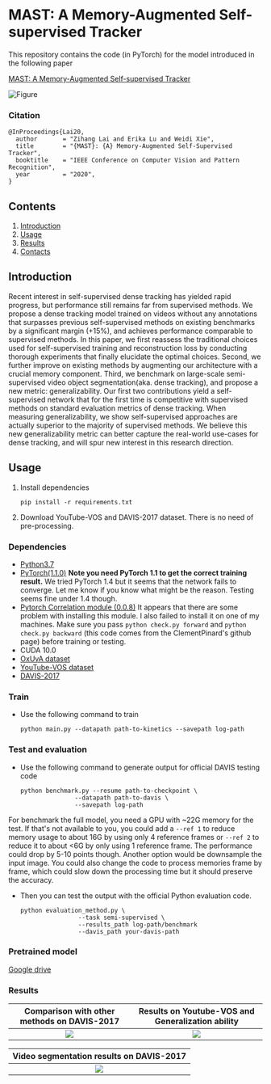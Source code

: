 # MAST: A Memory-Augmented Self-supervised Tracker

This repository contains the code (in PyTorch) for the model introduced in the following paper

[MAST: A Memory-Augmented Self-supervised Tracker](https://arxiv.org/abs/2002.07793)

![Figure](figures/main.png)


### Citation
```
@InProceedings{Lai20,
  author       = "Zihang Lai and Erika Lu and Weidi Xie",
  title        = "{MAST}: {A} Memory-Augmented Self-Supervised Tracker",
  booktitle    = "IEEE Conference on Computer Vision and Pattern Recognition",
  year         = "2020",
}
```

## Contents

1. [Introduction](#introduction)
2. [Usage](#usage)
3. [Results](#results)
4. [Contacts](#contacts)

## Introduction
Recent interest in self-supervised dense tracking has yielded rapid progress, but performance still remains far from supervised methods. We propose a dense tracking model trained on videos without any annotations that surpasses previous self-supervised methods on existing benchmarks by a significant margin (+15%), and achieves performance comparable to supervised methods. In this paper, we first reassess the traditional choices used for self-supervised training and reconstruction loss by conducting thorough experiments that finally elucidate the optimal choices. Second, we further improve on existing methods by augmenting our architecture with a crucial memory component. Third, we benchmark on large-scale semi-supervised video object segmentation(aka. dense tracking), and propose a new metric: generalizability. Our first two contributions yield a self-supervised network that for the first time is competitive with supervised methods on standard evaluation metrics of dense tracking. When measuring generalizability, we show self-supervised approaches are actually superior to the majority of supervised methods. We believe this new generalizability metric can better capture the real-world use-cases for dense tracking, and will spur new interest in this research direction.



## Usage
1. Install dependencies
    ``` 
    pip install -r requirements.txt
   ```
   
2. Download YouTube-VOS and DAVIS-2017 dataset. There is no need of pre-processing.
### Dependencies

- [Python3.7](https://www.python.org/downloads/)
- [PyTorch(1.1.0)](http://pytorch.org) **Note you need PyTorch 1.1 to get the correct training result.** We tried PyTorch 1.4 but it seems that the network fails to converge. Let me know if you know what might be the reason. Testing  seems fine under 1.4 though. 
- [Pytorch Correlation module (0.0.8)](https://github.com/ClementPinard/Pytorch-Correlation-extension) It appears that there are some problem with installing this module. I also failed to install it on one of my machines. Make sure you pass ```python check.py forward``` and ```python check.py backward``` (this code comes from the ClementPinard's github page) before training or testing.
- CUDA 10.0
- [OxUvA dataset](https://oxuva.github.io/long-term-tracking-benchmark/)
- [YouTube-VOS dataset](https://youtube-vos.org/)
- [DAVIS-2017](https://davischallenge.org/davis2017/code.html)

### Train
- Use the following command to train
    ```
    python main.py --datapath path-to-kinetics --savepath log-path
    ```

### Test and evaluation
- Use the following command to generate output for official DAVIS testing code
     ``` 
    python benchmark.py --resume path-to-checkpoint \
                    --datapath path-to-davis \
                    --savepath log-path
    ```
For benchmark the full model, you need a GPU with ~22G memory for the test. If that's not available to you, you could add a ```--ref 1``` to reduce memory usage to about 16G by using only 4 reference frames or ```--ref 2``` to reduce it to about <6G by only using 1 reference frame. The performance could drop by 5-10 points though. Another option would be downsample the input image. You could also change the code to process memories frame by frame, which could slow down the processing time but it should preserve the accuracy. 
 
- Then you can test the output with the official Python evaluation code.
    ```
    python evaluation_method.py \
                    --task semi-supervised \
                    --results_path log-path/benchmark
                    --davis_path your-davis-path
    ```
### Pretrained model 
[Google drive](https://drive.google.com/file/d/1vjiBdom75QzwCF5jnMRsxz897XyotVO8/view?usp=sharing)

### Results
Comparison with other methods on DAVIS-2017             |  Results on Youtube-VOS and Generalization ability
:-------------------------:|:-------------------------:
![](figures/fig1.png)  |  ![](figures/table8.png)

Video segmentation results on DAVIS-2017  |
:-------------------------:|
![](figures/table1.png) |
